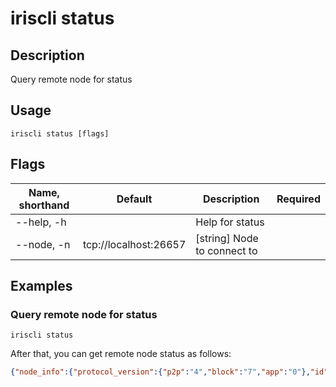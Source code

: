 # iriscli status

## Description

Query remote node for status

## Usage

```shell
iriscli status [flags]
```

## Flags

| Name, shorthand       | Default               | Description                         | Required |
| --------------------- | --------------------- | ----------------------------------- | -------- |
| --help, -h            |                       | Help for status                     |          |
| --node, -n            | tcp://localhost:26657 | [string] Node to connect to         |          |

## Examples

### Query remote node for status

```shell
iriscli status
```

After that, you can get remote node status as follows:

```json
{"node_info":{"protocol_version":{"p2p":"4","block":"7","app":"0"},"id":"959185fdc3d14bdc7be1af40c5290d25042a454c","listen_addr":"tcp://0.0.0.0:26656","network":"test","version":"0.26.0","channels":"4020212223303800","moniker":"node0","other":{"tx_index":"on","rpc_address":"tcp://0.0.0.0:26657"}},"sync_info":{"latest_block_hash":"04A6B890A61F503A64F254CF8479C8FB9012A9C9494249DC76F81B6453ADF6A1","latest_app_hash":"B3549258BBC34860630BB5721364104DAC241EB243A8B0BCA0AA4968A64A1A6B","latest_block_height":"2647","latest_block_time":"2018-11-16T03:12:46.701163933Z","catching_up":false},"validator_info":{"address":"91679AB00C0A09B006F9A812AAF686092657F658","pub_key":{"type":"tendermint/PubKeyEd25519","value":"r4r9TUJgKF8xxANw+8aMy9OP6rdwIFM6iUa8KVUaofo="},"voting_power":"100"}}
```

